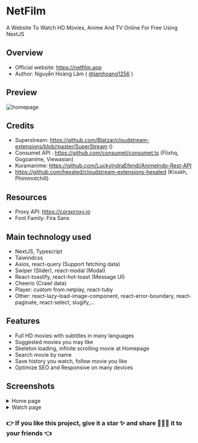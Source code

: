# NetFilm

A Website To Watch HD Movies, Anime And TV Online For Free Using NextJS

## Overview

- Official website: https://netfilm.app
- Author: Nguyễn Hoàng Lâm ( [@lamhoang1256](https://github.com/lamhoang1256) )

## Preview

![homepage](https://raw.githubusercontent.com/lamhoang1256/netfilm/main/public/netfilm.png)

## Credits

- Superstream: https://github.com/Blatzar/cloudstream-extensions/blob/master/SuperStream ()
- Consumet API : https://github.com/consumet/consumet.ts (Flixhq, Gogoanime, Viewasian)
- Kuramanime: https://github.com/LuckyIndraEfendi/AnimeIndo-Rest-API
- https://github.com/hexated/cloudstream-extensions-hexated (Kisskh, Phimmotchill)

## Resources

- Proxy API: https://corsproxy.io
- Font Family: Fira Sans

## Main technology used

- NextJS, Typescript
- Taiwindcss
- Axios, react-query (Support fetching data)
- Swiper (Slider), react-modal (Modal)
- React-toastify, react-hot-toast (Message UI)
- Cheerio (Crawl data)
- Player: custom from netplay, react-tuby
- Other: react-lazy-load-image-component, react-error-boundary, react-paginate, react-select, slugify,...

## Features

- Full HD movies with subtitles in many languages
- Suggested movies you may like
- Skeleton loading, infinite scrolling movie at Homepage
- Search movie by name
- Save history you watch, follow movie you like
- Optimize SEO and Responsive on many devices

## Screenshots

<details>
 <summary>Home page</summary>
 <p>
  
![home](https://raw.githubusercontent.com/lamhoang1256/netfilm/main/public/netfilm.png)

 </p>
</details>

<details>
 <summary>Watch page</summary>
 <p>
  
![watch-page](https://raw.githubusercontent.com/lamhoang1256/netfilm/main/screenshots/v2/watch-page.png)

 </p>
</details>

### 👉 If you like this project, give it a star ✨ and share 👨🏻‍💻 it to your friends 👈
